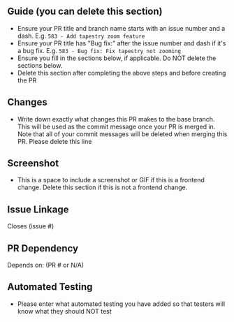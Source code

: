 ## Guide (you can delete this section)
* Ensure your PR title and branch name starts with an issue number and a dash. E.g. `583 - Add tapestry zoom feature`
* Ensure your PR title has "Bug fix:" after the issue number and dash if it's a bug fix. E.g. `583 - Bug fix: Fix tapestry not zooming`
* Ensure you fill in the sections below, if applicable. Do NOT delete the sections below.
* Delete this section after completing the above steps and before creating the PR
## Changes
* Write down exactly what changes this PR makes to the base branch. This will be used as the commit message once your PR is merged in. Note that all of your commit messages will be deleted when merging this PR. Please delete this line
## Screenshot
* This is a space to include a screenshot or GIF if this is a frontend change. Delete this section if this is not a frontend change.
## Issue Linkage
Closes (issue #)
## PR Dependency
Depends on: (PR # or N/A)
## Automated Testing
* Please enter what automated testing you have added so that testers will know what they should NOT test
